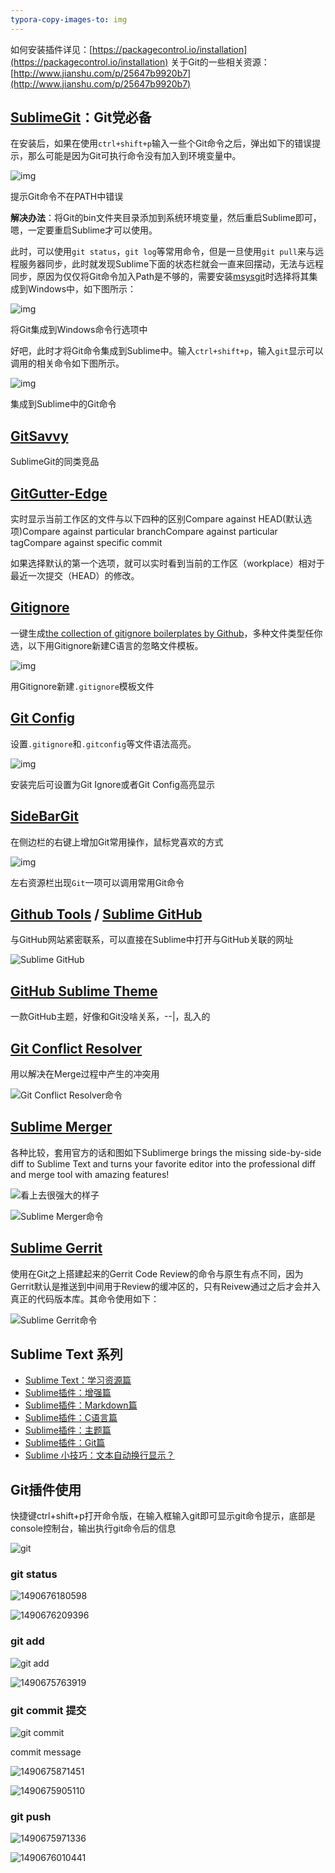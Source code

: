 ```yaml
---
typora-copy-images-to: img
---
```


如何安装插件详见：[https://packagecontrol.io/installation](https://packagecontrol.io/installation)
关于Git的一些相关资源：[http://www.jianshu.com/p/25647b9920b7](http://www.jianshu.com/p/25647b9920b7)

## [SublimeGit](https://sublimegit.net/)：Git党必备

在安装后，如果在使用`ctrl+shift+p`输入一些个Git命令之后，弹出如下的错误提示，那么可能是因为Git可执行命令没有加入到环境变量中。

![img](http://upload-images.jianshu.io/upload_images/26219-55386d951ee3c986.png?imageMogr2/auto-orient/strip%7CimageView2/2/w/1240/format/jpg)

提示Git命令不在PATH中错误

**解决办法**：将Git的bin文件夹目录添加到系统环境变量，然后重启Sublime即可，嗯，一定要重启Sublime才可以使用。

此时，可以使用`git status`，`git log`等常用命令，但是一旦使用`git pull`来与远程服务器同步，此时就发现Sublime下面的状态栏就会一直来回摆动，无法与远程同步，原因为仅仅将Git命令加入Path是不够的，需要安装[msysgit](https://msysgit.github.io/)时选择将其集成到Windows中，如下图所示：

![img](http://upload-images.jianshu.io/upload_images/26219-98364825266f5a2a.png?imageMogr2/auto-orient/strip%7CimageView2/2/w/1240/format/jpg)

将Git集成到Windows命令行选项中

好吧，此时才将Git命令集成到Sublime中。输入`ctrl+shift+p`，输入`git`显示可以调用的相关命令如下图所示。

![img](http://upload-images.jianshu.io/upload_images/26219-c8190d2f1922cffe.png?imageMogr2/auto-orient/strip%7CimageView2/2/w/1240/format/jpg)

集成到Sublime中的Git命令

##  [GitSavvy](https://github.com/divmain/GitSavvy)

SublimeGit的同类竞品

## [GitGutter-Edge](https://github.com/jisaacks/GitGutter)

实时显示当前工作区的文件与以下四种的区别Compare against HEAD(默认选项)Compare against particular branchCompare against particular tagCompare against specific commit

如果选择默认的第一个选项，就可以实时看到当前的工作区（workplace）相对于最近一次提交（HEAD）的修改。

## [Gitignore](https://github.com/kevinxucs/Sublime-Gitignore)

一键生成[the collection of gitignore boilerplates by Github](https://github.com/github/gitignore)，多种文件类型任你选，以下用Gitignore新建C语言的忽略文件模板。

![img](http://upload-images.jianshu.io/upload_images/26219-b42245a99ff38d4a.gif?imageMogr2/auto-orient/strip%7CimageView2/2/w/1240/format/jpg)

用Gitignore新建`.gitignore`模板文件

##  [Git Config](https://github.com/robballou/gitconfig-sublimetext)

设置`.gitignore`和`.gitconfig`等文件语法高亮。

![img](http://upload-images.jianshu.io/upload_images/26219-7ea3285de8eecac5.png?imageMogr2/auto-orient/strip%7CimageView2/2/w/1240/format/jpg)

安装完后可设置为Git Ignore或者Git Config高亮显示

## [SideBarGit](https://github.com/titoBouzout/SideBarGit)

在侧边栏的右键上增加Git常用操作，鼠标党喜欢的方式

![img](http://upload-images.jianshu.io/upload_images/26219-9722b02b165f2a46.png?imageMogr2/auto-orient/strip%7CimageView2/2/w/1240/format/jpg)

左右资源栏出现`Git`一项可以调用常用Git命令

##  [Github Tools](https://github.com/temochka/sublime-text-2-github-tools) / [Sublime GitHub](https://github.com/bgreenlee/sublime-github)

与GitHub网站紧密联系，可以直接在Sublime中打开与GitHub关联的网址

![Sublime GitHub](http://upload-images.jianshu.io/upload_images/26219-f96eedcb8cc6e6da.png?imageMogr2/auto-orient/strip%7CimageView2/2/w/1240/format/jpg)

## [GitHub Sublime Theme](https://github.com/AlexanderEkdahl/github-sublime-theme)

一款GitHub主题，好像和Git没啥关系，--|，乱入的
## [Git Conflict Resolver](https://github.com/Zeeker/sublime-GitConflictResolver)

用以解决在Merge过程中产生的冲突用

![Git Conflict Resolver命令](http://upload-images.jianshu.io/upload_images/26219-d29143ab4a554a4d.png?imageMogr2/auto-orient/strip%7CimageView2/2/w/1240/format/jpg)

## [Sublime Merger](http://www.sublimerge.com/)

各种比较，套用官方的话和图如下Sublimerge brings the missing side-by-side diff to Sublime Text and turns your favorite editor into the professional diff and merge tool with amazing features!

![看上去很强大的样子](http://upload-images.jianshu.io/upload_images/26219-697237d91992529b.png?imageMogr2/auto-orient/strip%7CimageView2/2/w/1240/format/jpg)

![Sublime Merger命令](http://upload-images.jianshu.io/upload_images/26219-66d87ff1b3c9d426.png?imageMogr2/auto-orient/strip%7CimageView2/2/w/1240/format/jpg)

## [Sublime Gerrit](https://github.com/borysf/SublimeGerrit)

使用在Git之上搭建起来的Gerrit Code Review的命令与原生有点不同，因为Gerrit默认是推送到中间用于Review的缓冲区的，只有Reivew通过之后才会并入真正的代码版本库。其命令使用如下：

![Sublime Gerrit命令](http://upload-images.jianshu.io/upload_images/26219-05a6fe8e90dbb6dc.png?imageMogr2/auto-orient/strip%7CimageView2/2/w/1240/format/jpg)

## Sublime Text 系列

- [Sublime Text：学习资源篇](http://www.jianshu.com/p/d1b9a64e2e37)
- [Sublime插件：增强篇](http://www.jianshu.com/p/5905f927d01b)
- [Sublime插件：Markdown篇](http://www.jianshu.com/p/aa30cc25c91b)
- [Sublime插件：C语言篇](http://www.jianshu.com/p/595975a2a5f3)
- [Sublime插件：主题篇](http://www.jianshu.com/p/13fedee165f1)
- [Sublime插件：Git篇](http://www.jianshu.com/p/3a8555c273d8)
- [Sublime 小技巧：文本自动换行显示？](http://www.jianshu.com/p/c75d21d2e967)

## Git插件使用

快捷键ctrl+shift+p打开命令版，在输入框输入git即可显示git命令提示，底部是console控制台，输出执行git命令后的信息

![git](img/git.png)

### git status

![1490676180598](img/1490676180598.png)

![1490676209396](img/1490676209396.png)

### git add

![git add](img/add.png)



![1490675763919](img/1490675763919.png)

### git commit 提交

![git commit](img/commit.png)

commit message

![1490675871451](img/1490675871451.png)



![1490675905110](img/1490675905110.png)



### git push

![1490675971336](img/1490675971336.png)



![1490676010441](img/1490676010441.png)